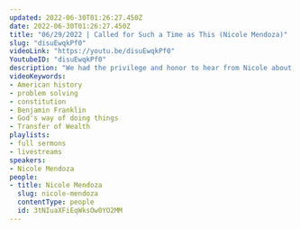 ```yaml
---
updated: 2022-06-30T01:26:27.450Z
date: 2022-06-30T01:26:27.450Z
title: "06/29/2022 | Called for Such a Time as This (Nicole Mendoza)"
slug: "disuEwqkPf0"
videoLink: "https://youtu.be/disuEwqkPf0"
YoutubeID: "disuEwqkPf0"
description: "We had the privilege and honor to hear from Nicole about being called for such a time as this. She reminded us of an example from American history where problem solving in the natural couldn't help.  Back in American history, our founding fathers were trying to write the constitution, but were struggling due to disagreements. Once Benjamin Franklin convinced everyone to go their separate ways and pray, they reconvened and wrote the document faster than they imagined. This story applies to us today since we have tried our own way of doing things for years. Like Pastor Cris shared last Sunday, we should turn to God and try his way of doing things, since his way cuts the time drastically. Plus, his ideas are better than anything that we could imagine. "
videoKeywords:
- American history
- problem solving
- constitution
- Benjamin Franklin
- God's way of doing things
- Transfer of Wealth
playlists:
- full sermons
- livestreams
speakers:
- Nicole Mendoza
people:
- title: Nicole Mendoza
  slug: nicole-mendoza
  contentType: people
  id: 3tNIuaXFiEqWksOw0YO2MM
---
```

